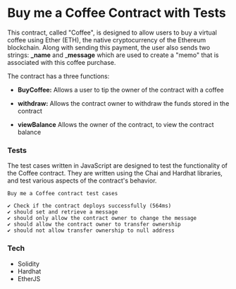 
# Buy me a Coffee Contract with Tests

This contract, called "Coffee", is designed to allow users to buy a virtual coffee using Ether (ETH), the native cryptocurrency of the Ethereum blockchain. Along with sending this payment, the user also sends two strings: **_name** and _**message** which are used to create a "memo" that is associated with this coffee purchase.

The contract has a three functions:

- **BuyCoffee:** Allows a user to tip the owner of the contract with a coffee

- **withdraw:** Allows the contract owner to withdraw the funds stored in the contract

- **viewBalance** Allows the owner of the contract, to view the contract balance

### Tests
The test cases written in JavaScript are designed to test the functionality of the Coffee contract. They are written using the Chai and Hardhat libraries, and test various aspects of the contract's behavior.


```
Buy me a Coffee contract test cases

✔ Check if the contract deploys successfully (564ms)
✔ should set and retrieve a message
✔ should only allow the contract owner to change the message
✔ should allow the contract owner to transfer ownership
✔ should not allow transfer ownership to null address

```


### Tech
- Solidity
- Hardhat
- EtherJS

